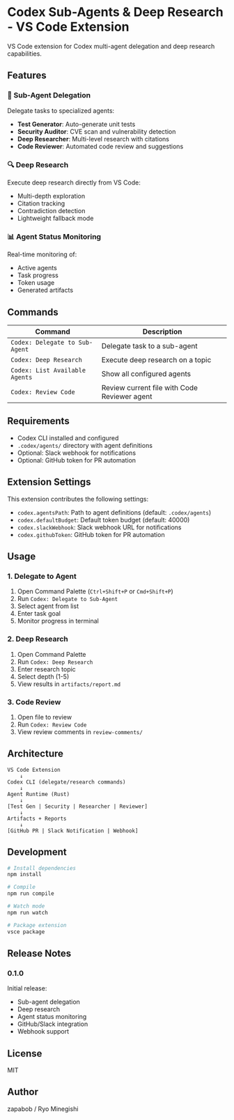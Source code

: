 # Codex Sub-Agents & Deep Research - VS Code Extension

VS Code extension for Codex multi-agent delegation and deep research capabilities.

## Features

### 🤖 Sub-Agent Delegation

Delegate tasks to specialized agents:
- **Test Generator**: Auto-generate unit tests
- **Security Auditor**: CVE scan and vulnerability detection
- **Deep Researcher**: Multi-level research with citations
- **Code Reviewer**: Automated code review and suggestions

### 🔍 Deep Research

Execute deep research directly from VS Code:
- Multi-depth exploration
- Citation tracking
- Contradiction detection
- Lightweight fallback mode

### 📊 Agent Status Monitoring

Real-time monitoring of:
- Active agents
- Task progress
- Token usage
- Generated artifacts

## Commands

| Command | Description |
|---------|-------------|
| `Codex: Delegate to Sub-Agent` | Delegate task to a sub-agent |
| `Codex: Deep Research` | Execute deep research on a topic |
| `Codex: List Available Agents` | Show all configured agents |
| `Codex: Review Code` | Review current file with Code Reviewer agent |

## Requirements

- Codex CLI installed and configured
- `.codex/agents/` directory with agent definitions
- Optional: Slack webhook for notifications
- Optional: GitHub token for PR automation

## Extension Settings

This extension contributes the following settings:

* `codex.agentsPath`: Path to agent definitions (default: `.codex/agents`)
* `codex.defaultBudget`: Default token budget (default: 40000)
* `codex.slackWebhook`: Slack webhook URL for notifications
* `codex.githubToken`: GitHub token for PR automation

## Usage

### 1. Delegate to Agent

1. Open Command Palette (`Ctrl+Shift+P` or `Cmd+Shift+P`)
2. Run `Codex: Delegate to Sub-Agent`
3. Select agent from list
4. Enter task goal
5. Monitor progress in terminal

### 2. Deep Research

1. Open Command Palette
2. Run `Codex: Deep Research`
3. Enter research topic
4. Select depth (1-5)
5. View results in `artifacts/report.md`

### 3. Code Review

1. Open file to review
2. Run `Codex: Review Code`
3. View review comments in `review-comments/`

## Architecture

```
VS Code Extension
    ↓
Codex CLI (delegate/research commands)
    ↓
Agent Runtime (Rust)
    ↓
[Test Gen | Security | Researcher | Reviewer]
    ↓
Artifacts + Reports
    ↓
[GitHub PR | Slack Notification | Webhook]
```

## Development

```bash
# Install dependencies
npm install

# Compile
npm run compile

# Watch mode
npm run watch

# Package extension
vsce package
```

## Release Notes

### 0.1.0

Initial release:
- Sub-agent delegation
- Deep research
- Agent status monitoring
- GitHub/Slack integration
- Webhook support

## License

MIT

## Author

zapabob / Ryo Minegishi

